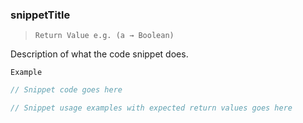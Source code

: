 ### snippetTitle

> ```Return Value e.g. (a → Boolean)```

Description of what the code snippet does.

`Example`

```js
// Snippet code goes here

// Snippet usage examples with expected return values goes here
```
